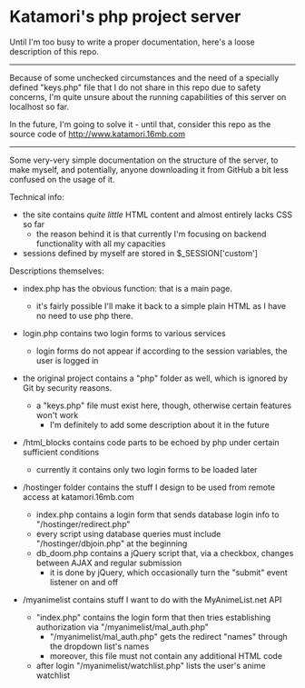 # Katamori's php project server

Until I'm too busy to write a proper documentation, here's a loose description of this repo.

-------------------------------------------

Because of some unchecked circumstances and the need of a specially defined "keys.php" file
that I do not share in this repo due to safety concerns, I'm quite unsure about the running
capabilities of this server on localhost so far.

In the future, I'm going to solve it - until that, consider this repo as the source code of
                                                                http://www.katamori.16mb.com

-------------------------------------------

Some very-very simple documentation on the structure of the server, to make myself, and potentially,
anyone downloading it from GitHub a bit less confused on the usage of it.

Technical info:

- the site contains *quite little* HTML content and almost entirely lacks CSS so far
    - the reason behind it is that currently I'm focusing on backend functionality with all my capacities
- sessions defined by myself are stored in $_SESSION['custom']

Descriptions themselves:

- index.php has the obvious function: that is a main page.
    - it's fairly possible I'll make it back to a simple plain HTML as I have no need to use php there.

- login.php contains two login forms to various services
    - login forms do not appear if according to the session variables, the user is logged in

- the original project contains a "php" folder as well, which is ignored by Git by security reasons.
    - a "keys.php" file must exist here, though, otherwise certain features won't work
        - I'm definitely to add some description about it in the future

- /html_blocks contains code parts to be echoed by php under certain sufficient conditions
    - currently it contains only two login forms to be loaded later

- /hostinger folder contains the stuff I design to be used from remote access at katamori.16mb.com
    - index.php contains a login form that sends database login info to "/hostinger/redirect.php"
    - every script using database queries must include "/hostinger/dbjoin.php" at the beginning
    - db_doom.php contains a jQuery script that, via a checkbox, changes between AJAX and regular submission
        - it is done by jQuery, which occasionally turn the "submit" event listener on and off

- /myanimelist contains stuff I want to do with the MyAnimeList.net API
    - "index.php" contains the login form that then tries establishing authorization via "/myanimelist/mal_auth.php"
        - "/myanimelist/mal_auth.php" gets the redirect "names" through the dropdown list's names
        - moreover, this file must not contain any additional HTML code 
    - after login "/myanimelist/watchlist.php" lists the user's anime watchlist